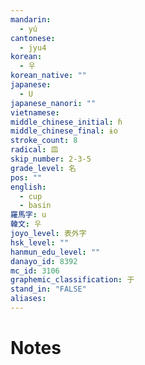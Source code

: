```yaml
---
mandarin:
  - yú
cantonese:
  - jyu4
korean:
  - 우
korean_native: ""
japanese:
  - U
japanese_nanori: ""
vietnamese:
middle_chinese_initial: ɦ
middle_chinese_final: ɨo
stroke_count: 8
radical: 皿
skip_number: 2-3-5
grade_level: 名
pos: ""
english:
  - cup
  - basin
羅馬字: u
韓文: 우
joyo_level: 表外字
hsk_level: ""
hanmun_edu_level: ""
danayo_id: 8392
mc_id: 3106
graphemic_classification: 于
stand_in: "FALSE"
aliases:
---
```


# Notes
